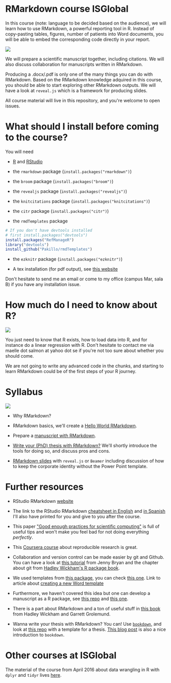 RMarkdown course ISGlobal
=========================

In this course (note: language to be decided based on the audience), we will learn how to use RMarkdown, a powerful reporting tool in R. Instead of copy-pasting tables, figures, number of patients into Word documents, you will be able to embed the corresponding code directly in your report.

![](https://media.giphy.com/media/hjMFEOl6mDsRi/source.gif)

We will prepare a scientific manuscript together, including citations. We will also discuss collaboration for manuscripts written in RMarkdown.

Producing a .docx/.pdf is only one of the many things you can do with RMarkdown. Based on the RMarkdown knowledge adquired in this course, you should be able to start exploring other RMarkdown outputs. We will have a look at `reveal.js` which is a framework for producing slides. 

All course material will live in this repository, and you're welcome to open issues.

# What should I install before coming to the course?

You will need

* [R](https://cran.r-project.org/) and [RStudio](https://www.rstudio.com/products/rstudio/download/)

* the `rmarkdown` package (`install.packages("rmarkdown")`)

* the `broom` package (`install.packages("broom")`)

* the `revealjs` package (`install.packages("revealjs")`)

* the `knitcitations` package (`install.packages("knitcitations")`)

* the `citr` package (`install.packages("citr")`)

* the `rmdTemplates` package

```r
# If you don't have devtools installed
# first install.packages("devtools")
install.packages("RefManageR")
library("devtools")
install_github("Pakillo/rmdTemplates")
```

* the `ezknitr` package (`install.packages("ezknitr")`)

* A tex installation (for pdf output), see [this website](https://www.latex-project.org/get/)

Don't hesitate to send me an email or come to my office (campus Mar, sala B) if you have any installation issue.



# How much do I need to know about R?

![](https://media.giphy.com/media/rAm0u2k17rM3e/giphy.gif)

You just need to know that R exists, how to load data into R, and for instance do a linear regression with R. Don't hesitate to contact me via maelle dot salmon at yahoo dot se if you're not too sure about whether you should come.  

We are not going to write any advanced code in the chunks, and starting to learn RMarkdown could be of the first steps of your R journey.

# Syllabus

![](http://media4.giphy.com/media/t0TNY68t8wq2Y/giphy.gif)

* Why RMarkdown?

* RMarkdown basics, we'll create a [Hello World RMarkdown](hello_word_rmd/).

* Prepare a [manuscript with RMarkdown](article/).

* [Write your (PhD) thesis with RMarkdown?](thesis/) We'll shortly introduce the tools for doing so, and discuss pros and cons. 

* [RMarkdown slides](slides/) with `reveal.js` or `Beamer` including discussion of how to keep the corporate identity without the Power Point template.


# Further resources

* RStudio RMarkdown [website](http://rmarkdown.rstudio.com/)

* The link to the RStudio RMarkdown [cheatsheet in English](https://www.rstudio.com/wp-content/uploads/2015/02/rmarkdown-cheatsheet.pdf) and [in Spanish](https://www.rstudio.com/wp-content/uploads/2015/03/rmarkdown-spanish.pdf) I'll also have printed for you and give to you after the course.

* This paper ["Good enough practices for scientific computing"](https://arxiv.org/pdf/1609.00037v2.pdf) is full of useful tips and won't make you feel bad for not doing everything _perfectly_. 

* This [Coursera course](https://es.coursera.org/learn/reproducible-research) about reproducible research is great.

* Collaboration and version control can be made easier by git and Github. You can have a look at [this tutorial](http://happygitwithr.com/) from Jenny Bryan and the chapter about git from [Hadley Wickham's R package book](http://r-pkgs.had.co.nz/git.html).

* We used templates from [this package](https://github.com/Pakillo/rmdTemplates), you can check [this one](https://github.com/rstudio/rticles). Link to article about [creating a new Word template](http://seankross.com/2016/11/17/How-to-Start-a-Bookdown-Book.html)

* Furthermore, we haven't covered this idea but one can develop a manuscript as a R package, see [this repo](https://github.com/jhollist/manuscriptPackage) and [this one](https://github.com/cboettig/template).

* There is a part about RMarkdown and a ton of useful stuff in [this book](http://r4ds.had.co.nz/) from Hadley Wickham and Garrett Grolemund.

* Wanna write your thesis with RMarkdown? You can! Use [`bookdown`](https://github.com/rstudio/bookdown), and look at [this repo](https://github.com/ismayc/thesisdown) with a template for a thesis. [This blog post](http://seankross.com/bookdown-start/) is also a nice introduction to `bookdown`.

# Other courses at ISGlobal

The material of the course from April 2016 about data wrangling in R with `dplyr` and `tidyr` lives [here](https://github.com/masalmon/domar_datos).